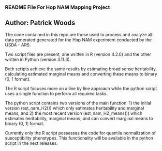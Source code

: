 ### README File For Hop NAM Mapping Project ###
## Author: Patrick Woods ##

The code contained in this repo are those used to process and analyze all data generated generated for the Hop NAM experiment conducted by the USDA - ARS. 

Two script files are present, one written in R (version 4.2.0) and the other written in Python (version 3.11.3).

Both scripts achieve the same results by estimating broad sense heritability, calculating estimated marginal means and converting these means to binary (0, 1 format).

The R script focuses more on a line by line approach while the python script uses a single function to perform all required tasks.

The python script contains two versions of the main function: 1) the initial version (est_nam_H2()) which only estimates heritability and marginal means, and 2) the most recent version 
(est_nam_H2_means()) which estimates 
heritability, marginal means, and can convert marginal means to binary (0, 1) format.

Currently only the R script possesses the code for quantile normalization of susceptibility phenotypes. This functionality will be available in the python script in the next releases.
